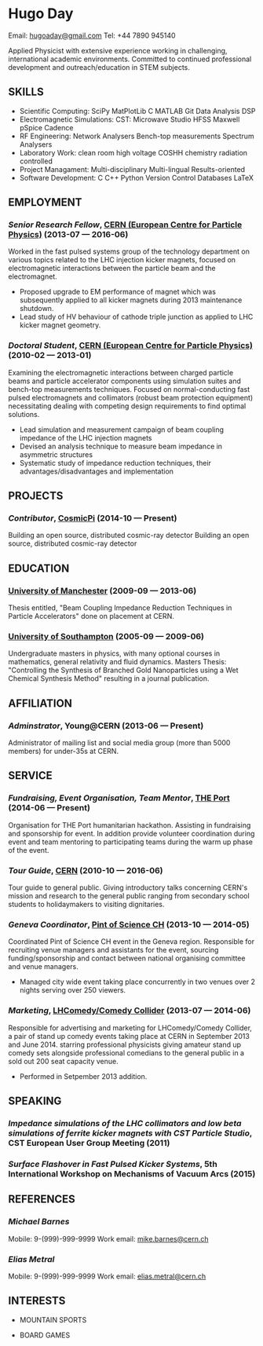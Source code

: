 Hugo Day
============
Email: hugoaday@gmail.com
Tel: +44 7890 945140


Applied Physicist with extensive experience working in challenging, international academic environments.  Committed to continued professional development and outreach/education in STEM subjects.

## SKILLS

  - Scientific Computing: SciPy MatPlotLib C MATLAB Git Data Analysis DSP 
  - Electromagnetic Simulations: CST: Microwave Studio HFSS Maxwell pSpice Cadence 
  - RF Engineering: Network Analysers Bench-top measurements Spectrum Analysers 
  - Laboratory Work: clean room high voltage COSHH chemistry radiation controlled 
  - Project Managament: Multi-disciplinary Multi-lingual Results-oriented 
  - Software Development: C C++ Python Version Control Databases LaTeX 

## EMPLOYMENT

### *Senior Research Fellow*, [CERN (European Centre for Particle Physics)](https://cern.ch) (2013-07 — 2016-06)

Worked in the fast pulsed systems group of the technology department on various topics related to the LHC injection kicker magnets, focused on electromagnetic interactions between the particle beam and the electromagnet.
  - Proposed upgrade to EM performance of magnet which was subsequently applied to all kicker magnets during 2013 maintenance shutdown.
  - Lead study of HV behaviour of cathode triple junction as applied to LHC kicker magnet geometry.

### *Doctoral Student*, [CERN (European Centre for Particle Physics)](https://cern.ch) (2010-02 — 2013-01)

Examining the electromagnetic interactions between charged particle beams and particle accelerator components using simulation suites and bench-top measurements techniques. Focused on normal-conducting fast pulsed electromagnets and collimators (robust beam protection equipment) necessitating dealing with competing design requirements to find optimal solutions.
  - Lead simulation and measurement campaign of beam coupling impedance of the LHC injection magnets
  - Devised an analysis technique to measure beam impedance in asymmetric structures
  - Systematic study of impedance reduction techniques, their advantages/disadvantages and implementation


## PROJECTS

### *Contributor*, [CosmicPi](http://cosmicpi.org) (2014-10 — Present)

Building an open source, distributed cosmic-ray detector
Building an open source, distributed cosmic-ray detector



## EDUCATION

### [University of Manchester](https://www.hep.manchester.ac.uk/) (2009-09 — 2013-06)

Thesis entitled, "Beam Coupling Impedance Reduction Techniques in Particle Accelerators" done on placement at CERN.


### [University of Southampton](https://www.phys.soton.ac.uk/) (2005-09 — 2009-06)

Undergraduate masters in physics, with many optional courses in mathematics, general relativity and fluid dynamics. Masters Thesis: "Controlling the Synthesis of Branched Gold Nanoparticles using a Wet Chemical Synthesis Method" resulting in a journal publication.



## AFFILIATION

### *Adminstrator*, Young@CERN (2013-06 — Present)

Administrator of mailing list and social media group (more than 5000 members) for under-35s at CERN.





## SERVICE

### *Fundraising, Event Organisation, Team Mentor*, [THE Port](http://theport.ch/) (2014-06 — Present)

Organisation for THE Port humanitarian hackathon. Assisting in fundraising and sponsorship for event. In addition provide volunteer coordination during event and team mentoring to participating teams during the warm up phase of the event.

### *Tour Guide*, [CERN](http://cern.ch) (2010-10 — 2016-06)

Tour guide to general public. Giving introductory talks concerning CERN's mission and research to the general public ranging from secondary school students to holidaymakers to visiting dignitaries. 

### *Geneva Coordinator*, [Pint of Science CH](http://www.pintofscience.ch) (2013-10 — 2014-05)

Coordinated Pint of Science CH event in the Geneva region.  Responsible for recruiting venue managers and assistants for the event, sourcing funding/sponsorship and contact between national organising committee and venue managers. 
  - Managed city wide event taking place concurrently in two venues over 2 nights serving over 250 viewers.

### *Marketing*, [LHComedy/Comedy Collider](http://lhcomedy.web.cern.ch/) (2013-07 — 2014-06)

Responsible for advertising and marketing for LHComedy/Comedy Collider, a pair of stand up comedy events taking place at CERN in September 2013 and June 2014. starring professional physicists giving amateur stand up comedy sets alongside professional comedians to the general public in a sold out 200 seat capacity venue.
  - Performed in Setpember 2013 addition.



## SPEAKING

### *Impedance simulations of the LHC collimators and low beta simulations of ferrite kicker magnets with CST Particle Studio*, CST European User Group Meeting (2011)



### *Surface Flashover in Fast Pulsed Kicker Systems*, 5th International Workshop on Mechanisms of Vacuum Arcs (2015)




## REFERENCES

### *Michael Barnes*
Mobile: 9-(999)-999-9999
Work email: mike.barnes@cern.ch

### *Elias Metral*
Mobile: 9-(999)-999-9999
Work email: elias.metral@cern.ch


## INTERESTS

- MOUNTAIN SPORTS

- BOARD GAMES


